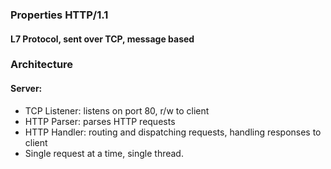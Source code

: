 ### Properties HTTP/1.1
#### L7 Protocol, sent over TCP, message based

### Architecture
#### Server:
- TCP Listener: listens on port 80, r/w to client
- HTTP Parser: parses HTTP requests
- HTTP Handler: routing and dispatching requests, handling responses to client
- Single request at a time, single thread.